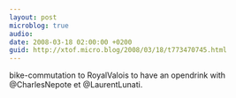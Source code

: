 ```yaml
---
layout: post
microblog: true
audio: 
date: 2008-03-18 02:00:00 +0200
guid: http://xtof.micro.blog/2008/03/18/t773470745.html
---
```

bike-commutation to RoyalValois to have an opendrink with @CharlesNepote et @LaurentLunati.
